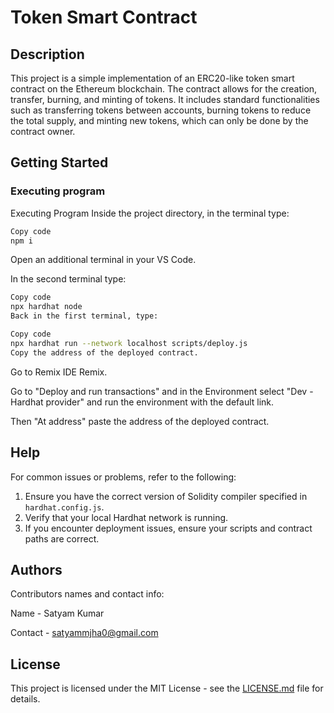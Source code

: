 # Token Smart Contract

## Description

This project is a simple implementation of an ERC20-like token smart contract on the Ethereum blockchain. The contract allows for the creation, transfer, burning, and minting of tokens. It includes standard functionalities such as transferring tokens between accounts, burning tokens to reduce the total supply, and minting new tokens, which can only be done by the contract owner.

## Getting Started

### Executing program
Executing Program
Inside the project directory, in the terminal type:

```bash
Copy code
npm i
```
Open an additional terminal in your VS Code.

In the second terminal type:

```bash
Copy code
npx hardhat node
Back in the first terminal, type:
```
```bash
Copy code
npx hardhat run --network localhost scripts/deploy.js
Copy the address of the deployed contract.
```
Go to Remix IDE Remix.

Go to "Deploy and run transactions" and in the Environment select "Dev - Hardhat provider" and run the environment with the default link.

Then "At address" paste the address of the deployed contract.
## Help

For common issues or problems, refer to the following:

1. Ensure you have the correct version of Solidity compiler specified in `hardhat.config.js`.
2. Verify that your local Hardhat network is running.
3. If you encounter deployment issues, ensure your scripts and contract paths are correct.

## Authors

Contributors names and contact info:

Name - Satyam Kumar

Contact - satyammjha0@gmail.com

## License

This project is licensed under the MIT License - see the [LICENSE.md](LICENSE.md) file for details.
